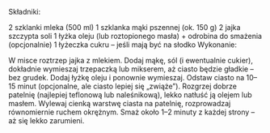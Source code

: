 Składniki:

2 szklanki mleka (500 ml)
1 szklanka mąki pszennej (ok. 150 g)
2 jajka
szczypta soli
1 łyżka oleju (lub roztopionego masła) + odrobina do smażenia
(opcjonalnie) 1 łyżeczka cukru – jeśli mają być na słodko
Wykonanie:

W misce roztrzep jajka z mlekiem.
Dodaj mąkę, sól (i ewentualnie cukier), dokładnie wymieszaj trzepaczką lub mikserem, aż ciasto będzie gładkie – bez grudek.
Dodaj łyżkę oleju i ponownie wymieszaj.
Odstaw ciasto na 10–15 minut (opcjonalne, ale ciasto lepiej się „zwiąże”).
Rozgrzej dobrze patelnię (najlepiej teflonową lub naleśnikową), lekko natłuść ją olejem lub masłem.
Wylewaj cienką warstwę ciasta na patelnię, rozprowadzaj równomiernie ruchem okrężnym.
Smaż około 1–2 minuty z każdej strony – aż się lekko zarumieni.